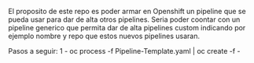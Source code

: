 El proposito de este repo es poder armar en Openshift un pipeline que se pueda usar para dar de alta otros pipelines.
Seria poder coontar con un pipeline generico que permita dar de alta pipelines custom indicando por ejemplo nombre y repo que estos nuevos pipelines usaran.

Pasos a seguir:
1 - oc process -f Pipeline-Template.yaml | oc create -f -
